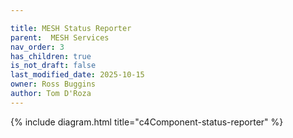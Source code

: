 ```yaml
---

title: MESH Status Reporter
parent:  MESH Services
nav_order: 3
has_children: true
is_not_draft: false
last_modified_date: 2025-10-15
owner: Ross Buggins
author: Tom D'Roza
---
```


{% include diagram.html title="c4Component-status-reporter" %}
